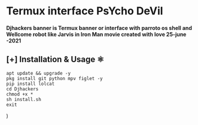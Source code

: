 # Termux interface PsYcho DeVil


#### Djhackers banner is Termux banner or interface with parroto os shell and Wellcome robot like Jarvis in Iron Man movie created with love 25-june -2021

## [+] Installation & Usage :atom_symbol:
```
apt update && upgrade -y 
pkg install git python mpv figlet -y
pip install lolcat
cd Djhackers
chmod +x *
sh install.sh
exit
```


)
